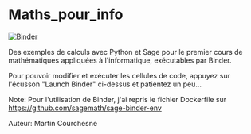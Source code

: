 # Maths_pour_info

[![Binder](https://mybinder.org/badge_logo.svg)](https://mybinder.org/v2/gh/courchesne/Maths_pour_info/main)
 
 Des exemples de calculs avec Python et Sage pour le premier cours de mathématiques appliquées à l'informatique, exécutables par Binder. 
 
 Pour pouvoir modifier et exécuter les cellules de code, appuyez sur l'écusson "Launch Binder" ci-dessus et patientez un peu...
 
 Note: Pour l'utilisation de Binder, j'ai repris le fichier Dockerfile sur https://github.com/sagemath/sage-binder-env
 
 Auteur: Martin Courchesne

